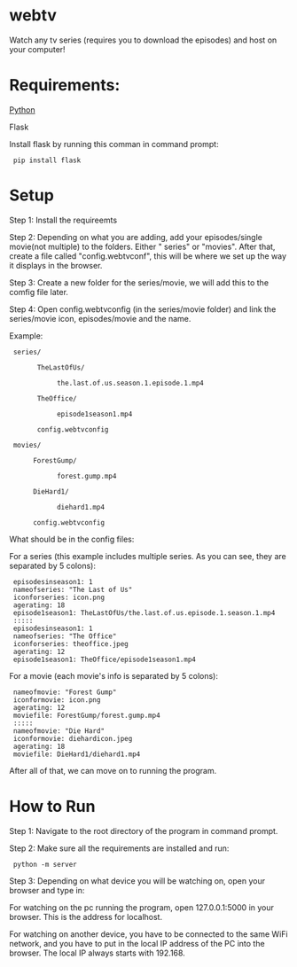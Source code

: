# webtv
Watch any tv series (requires you to download the episodes) and host on your computer!

# Requirements:

[Python](https://www.python.org)

Flask

Install flask by running this comman in command prompt:

     pip install flask

# Setup
Step 1: Install the requireemts

Step 2: Depending on what you are adding, add your episodes/single movie(not multiple) to the folders. Either " series" or "movies". After that,  create a file called "config.webtvconf", this will be where we set up the way it displays in the browser.

Step 3: Create a new folder for the series/movie, we will add this to the comfig file later.

Step 4: Open config.webtvconfig (in the series/movie folder) and link the series/movie icon, episodes/movie and the name.

Example:

     series/

           TheLastOfUs/
      
                the.last.of.us.season.1.episode.1.mp4
          
           TheOffice/

                episode1season1.mp4
           
           config.webtvconfig

     movies/

          ForestGump/
     
                forest.gump.mp4
               
          DieHard1/
          
                diehard1.mp4
               
          config.webtvconfig

What should be in the config files:


For a series (this example includes multiple series. As you can see, they are separated by 5 colons):

     episodesinseason1: 1
     nameofseries: "The Last of Us"
     iconforseries: icon.png
     agerating: 18
     episode1season1: TheLastOfUs/the.last.of.us.episode.1.season.1.mp4
     :::::
     episodesinseason1: 1
     nameofseries: "The Office"
     iconforseries: theoffice.jpeg
     agerating: 12
     episode1season1: TheOffice/episode1season1.mp4


For a movie (each movie's info is separated by 5 colons):

     nameofmovie: "Forest Gump"
     iconformovie: icon.png
     agerating: 12
     moviefile: ForestGump/forest.gump.mp4
     :::::
     nameofmovie: "Die Hard"
     iconformovie: diehardicon.jpeg
     agerating: 18
     moviefile: DieHard1/diehard1.mp4

After all of that, we can move on to running the program.

# How to Run

Step 1: Navigate to the root directory of the program in command prompt.

Step 2: Make sure all the requirements are installed and run:
    
     python -m server

Step 3: Depending on what device you will be watching on, open your browser and type in:

For watching on the pc running the program, open 127.0.0.1:5000 in your browser. This is the address for localhost.

For watching on another device, you have to be connected to the same WiFi network, and you have to put in the local IP address of the PC into the browser. The local IP always starts with 192.168.
